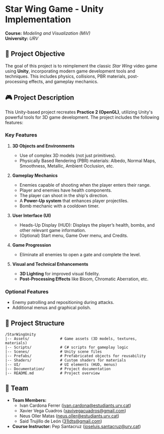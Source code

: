 # Star Wing Game - Unity Implementation

**Course:** *Modeling and Visualization (MiV)*  
**University:** *URV*  

## 📌 Project Objective

The goal of this project is to reimplement the classic *Star Wing* video game using **Unity**, incorporating modern game development tools and techniques. This includes physics, collisions, PBR materials, post-processing effects, and gameplay mechanics.  

## 🎮 Project Description

This Unity-based project recreates **Practice 2 (OpenGL)**, utilizing Unity's powerful tools for 3D game development. The project includes the following features:  

### Key Features  
1. **3D Objects and Environments**  
   - Use of complex 3D models (not just primitives).  
   - Physically Based Rendering (PBR) materials: Albedo, Normal Maps, Smoothness, Metallic, Ambient Occlusion, etc.  

2. **Gameplay Mechanics**  
   - Enemies capable of shooting when the player enters their range.  
   - Player and enemies have health components.  
   - The player can shoot in the ship's direction.  
   - A **Power-Up system** that enhances player projectiles.  
   - Bomb mechanic with a cooldown timer.  

3. **User Interface (UI)**  
   - Heads-Up Display (HUD): Displays the player’s health, bombs, and other relevant game information.  
   - (Optional) Start menu, Game Over menu, and Credits.  

4. **Game Progression**  
   - Eliminate all enemies to open a gate and complete the level.  

5. **Visual and Technical Enhancements**  
   - **3D Lighting** for improved visual fidelity.  
   - **Post-Processing Effects** like Bloom, Chromatic Aberration, etc.  

### Optional Features  
- Enemy patrolling and repositioning during attacks.  
- Additional menus and graphical polish.   

## 📁 Project Structure  

```
/StarWingUnity
|-- Assets/              # Game assets (3D models, textures, materials)
|-- Scripts/             # C# scripts for gameplay logic
|-- Scenes/              # Unity scene files
|-- Prefabs/             # Prefabricated objects for reusability
|-- Shaders/             # Custom shaders for materials
|-- UI/                  # UI elements (HUD, menus)
|-- Documentation/       # Project documentation
|-- README.md            # Project overview
```

## 👥 Team  

- **Team Members:**
   - Ivan Cardona Ferrer (ivan.cardona@estudiants.urv.cat)
   - Xavier Vega Cuadros (xavivegacuadros@gmail.com)
   - Neus Oller Matas (neus.oller@estudiants.urv.cat)
   - Said Trujillo de León (31ldts@gmail.com)
- **Course Instructor:** Pep Santacruz (joseluis.santacruz@urv.cat)
